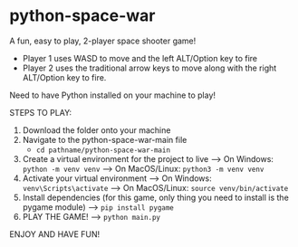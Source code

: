 # python-space-war

A fun, easy to play, 2-player space shooter game! 
- Player 1 uses WASD to move and the left ALT/Option key to fire
- Player 2 uses the traditional arrow keys to move along with the right ALT/Option key to fire.

Need to have Python installed on your machine to play!

STEPS TO PLAY:
1. Download the folder onto your machine
2. Navigate to the python-space-war-main file
   - ```cd pathname/python-space-war-main```
4. Create a virtual environment for the project to live 
  --> On Windows: ```python -m venv venv```
  --> On MacOS/Linux: ```python3 -m venv venv```
5. Activate your virtual environment
  --> On Windows: ```venv\Scripts\activate```
  --> On MacOS/Linux: ```source venv/bin/activate```
6. Install dependencies (for this game, only thing you need to install is the pygame module)
  --> ```pip install pygame```
7. PLAY THE GAME!
   --> ```python main.py```

ENJOY AND HAVE FUN!
